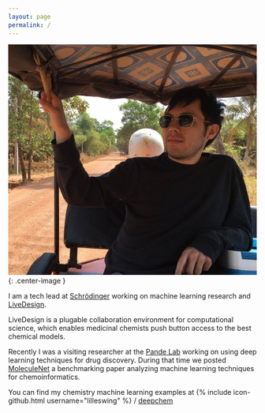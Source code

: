 ```yaml
---
layout: page
permalink: /
---
```


![Jeepney Karl](/assets/index/jeepney_karl.jpg){: .center-image }

I am a tech lead at
[Schrödinger](https://www.schrodinger.com)
working on machine learning research and [LiveDesign](http://www.schrodinger.com/livedesign).

LiveDesign is a plugable collaboration environment for computational science, which enables medicinal chemists push button access to the best chemical models.

Recently I was a visiting researcher at the [Pande Lab](https://pande.stanford.edu/) working on using deep learning techniques for drug discovery.  During that time we posted [MoleculeNet](https://arxiv.org/abs/1703.00564) a benchmarking paper analyzing machine learning techniques for chemoinformatics.

You can find my chemistry machine learning examples at
{% include icon-github.html username="lilleswing" %} /
[deepchem](https://github.com/lilleswing/deepchem)
